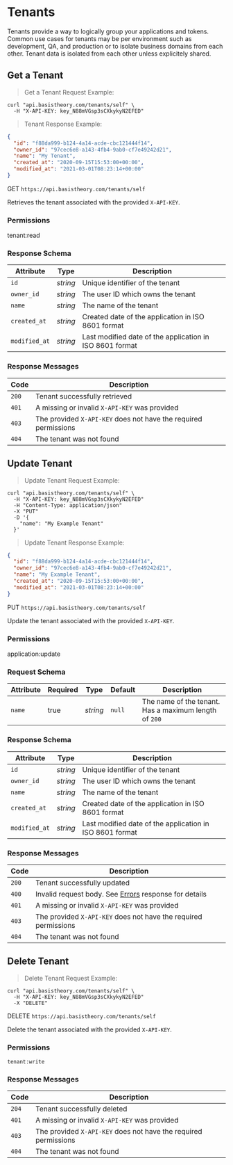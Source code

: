 # Tenants

Tenants provide a way to logically group your applications and tokens. Common use cases for tenants may be per environment such as development, QA, and production or to isolate business domains from each other. Tenant data is isolated from each other unless explicitely shared.

## Get a Tenant

> Get a Tenant Request Example:

```shell
curl "api.basistheory.com/tenants/self" \
  -H "X-API-KEY: key_N88mVGsp3sCXkykyN2EFED"
```

> Tenant Response Example:

```json
{
  "id": "f88da999-b124-4a14-acde-cbc121444f14",
  "owner_id": "97cec6e8-a143-4fb4-9ab0-cf7e49242d21",
  "name": "My Tenant",
  "created_at": "2020-09-15T15:53:00+00:00",
  "modified_at": "2021-03-01T08:23:14+00:00"
}
```

<span class="http-method get">GET</span> `https://api.basistheory.com/tenants/self`

Retrieves the tenant associated with the provided `X-API-KEY`.

### Permissions

<p class="scopes">
  <span class="scope">tenant:read</span>
</p>

### Response Schema

Attribute | Type | Description
--------- | ---- | -----------
`id` | *string* | Unique identifier of the tenant
`owner_id` | *string* | The user ID which owns the tenant
`name` | *string* | The name of the tenant
`created_at` | *string* | Created date of the application in ISO 8601 format
`modified_at` | *string* | Last modified date of the application in ISO 8601 format

### Response Messages

Code | Description
---- | -----------
`200` | Tenant successfully retrieved
`401` | A missing or invalid `X-API-KEY` was provided
`403` | The provided `X-API-KEY` does not have the required permissions
`404` | The tenant was not found


## Update Tenant

> Update Tenant Request Example:

```shell
curl "api.basistheory.com/tenants/self" \
  -H "X-API-KEY: key_N88mVGsp3sCXkykyN2EFED"
  -H "Content-Type: application/json"
  -X "PUT"
  -D '{
    "name": "My Example Tenant"
  }'
```

> Update Tenant Response Example:

```json
{
  "id": "f88da999-b124-4a14-acde-cbc121444f14",
  "owner_id": "97cec6e8-a143-4fb4-9ab0-cf7e49242d21",
  "name": "My Example Tenant",
  "created_at": "2020-09-15T15:53:00+00:00",
  "modified_at": "2021-03-01T08:23:14+00:00"
}
```

<span class="http-method put">PUT</span> `https://api.basistheory.com/tenants/self`

Update the tenant associated with the provided `X-API-KEY`.

### Permissions

<p class="scopes">
  <span class="scope">application:update</span>
</p>

### Request Schema

Attribute | Required | Type | Default | Description
--------- | -------- | ---- | ------- | -----------
`name` | true | *string* | `null` | The name of the tenant. Has a maximum length of `200`

### Response Schema

Attribute | Type | Description
--------- | ---- | -----------
`id` | *string* | Unique identifier of the tenant
`owner_id` | *string* | The user ID which owns the tenant
`name` | *string* | The name of the tenant
`created_at` | *string* | Created date of the application in ISO 8601 format
`modified_at` | *string* | Last modified date of the application in ISO 8601 format

### Response Messages

Code | Description
---- | -----------
`200` | Tenant successfully updated
`400` | Invalid request body. See [Errors](#errors) response for details
`401` | A missing or invalid `X-API-KEY` was provided
`403` | The provided `X-API-KEY` does not have the required permissions
`404` | The tenant was not found


## Delete Tenant

> Delete Tenant Request Example:

```shell
curl "api.basistheory.com/tenants/self" \
  -H "X-API-KEY: key_N88mVGsp3sCXkykyN2EFED"
  -X "DELETE"
```

<span class="http-method delete">DELETE</span> `https://api.basistheory.com/tenants/self`

Delete the tenant associated with the provided `X-API-KEY`.

### Permissions

`tenant:write`

### Response Messages

Code | Description
---- | -----------
`204` | Tenant successfully deleted
`401` | A missing or invalid `X-API-KEY` was provided
`403` | The provided `X-API-KEY` does not have the required permissions
`404` | The tenant was not found